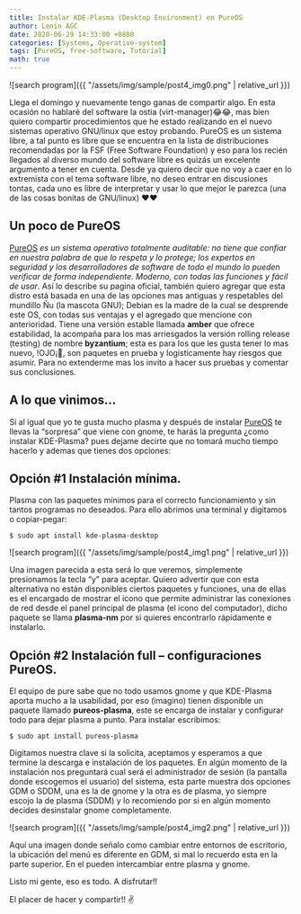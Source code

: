 ```yaml
---
title: Instalar KDE-Plasma (Desktop Environment) en PureOS
author: Lenin AGC
date: 2020-06-29 14:33:00 +0800
categories: [Systems, Operative-system]
tags: [PureOS, free-software, Tutorial]
math: true
---
```


![search program]({{ "/assets/img/sample/post4_img0.png" | relative_url }})

Llega el domingo y nuevamente tengo ganas de compartir algo. En esta ocasión no hablaré del software la ostia (virt-manager)😂😂, mas bien quiero compartir procedimientos que he estado realizando en el nuevo sistemas operativo GNU/linux que estoy probando. PureOS es un sistema libre, a tal punto es libre que se encuentra en la lista de distribuciones recomendadas por la FSF (Free Software Foundation) y eso para los recién llegados al diverso mundo del software libre es quizás un excelente argumento a tener en cuenta. Desde ya quiero decir que no voy a caer en lo extremista con el tema software libre, no deseo entrar en discusiones tontas, cada uno es libre de interpretar y usar lo que mejor le parezca (una de las cosas bonitas de GNU/linux) ❤️❤️

## Un poco de PureOS

[PureOS](https://pureos.net/) *es un sistema operativo totalmente auditable: no tiene que confiar en nuestra palabra de que lo respeta y lo protege; los expertos en seguridad y los desarrolladores de software de todo el mundo lo pueden verificar de forma independiente. Moderno, con todas las funciones y fácil de usar*. Así lo describe su pagina oficial, también quiero agregar que esta distro está basada en una de las opciones mas antiguas y respetables del mundillo Ñu (la mascota GNU); Debian es la madre de la cual se desprende este OS, con todas sus ventajas y el agregado que mencione con anterioridad. Tiene una versión estable llamada **amber** que ofrece estabilidad, la acompaña para los mas arriesgados la versión rolling release (testing) de nombre **byzantium**; esta es para los que les gusta tener lo mas nuevo, !OJO¡👀, son paquetes en prueba y logísticamente hay riesgos que asumir. Para no extenderme mas los invito a hacer sus pruebas y comentar sus conclusiones.

## A lo que vinimos…

Si al igual que yo te gusta mucho plasma y después de instalar [PureOS](https://pureos.net/) te llevas la “sorpresa” que viene con gnome, te harás la pregunta ¿como instalar KDE-Plasma? pues dejame decirte que no tomará mucho tiempo hacerlo y ademas que tienes dos opciones:

## Opción #1 Instalación mínima.

Plasma con las paquetes mínimos para el correcto funcionamiento y sin tantos programas no deseados. Para ello abrimos una terminal y digitamos o copiar-pegar:

```terminal
$ sudo apt install kde-plasma-desktop
```
![search program]({{ "/assets/img/sample/post4_img1.png" | relative_url }})

Una imagen parecida a esta será lo que veremos, simplemente presionamos la tecla “y” para aceptar. Quiero advertir que con esta alternativa no están disponibles ciertos paquetes y funciones, una de ellas es el encargado de mostrar el icono que permite administrar las conexiones de red desde el panel principal de plasma (el icono del computador), dicho paquete se llama **plasma-nm** por si quieres encontrarlo rápidamente e instalarlo.

## Opción #2 Instalación full – configuraciones PureOS.

El equipo de pure sabe que no todo usamos gnome y que KDE-Plasma aporta mucho a la usabilidad, por eso (imagino) tienen disponible un paquete llamado **pureos-plasma**, este se encarga de instalar y configurar todo para dejar plasma a punto. Para instalar escribimos:

```terminal
$ sudo apt install pureos-plasma
```
Digitamos nuestra clave si la solicita, aceptamos y esperamos a que termine la descarga e instalación de los paquetes. En algún momento de la instalación nos preguntará cual será el administrador de sesión (la pantalla donde escogemos el usuario) del sistema, esta parte muestra dos opciones GDM o SDDM, una es la de gnome y la otra es de plasma, yo siempre escojo la de plasma (SDDM) y lo recomiendo por si en algún momento decides desinstalar gnome completamente.

![search program]({{ "/assets/img/sample/post4_img2.png" | relative_url }})

Aquí una imagen donde señalo como cambiar entre entornos de escritorio, la ubicación del menú es diferente en GDM, si mal lo recuerdo esta en la parte superior. En el pueden intercambiar entre plasma y gnome.

Listo mi gente, eso es todo. A disfrutar!!

El placer de hacer y compartir!! ✌️
